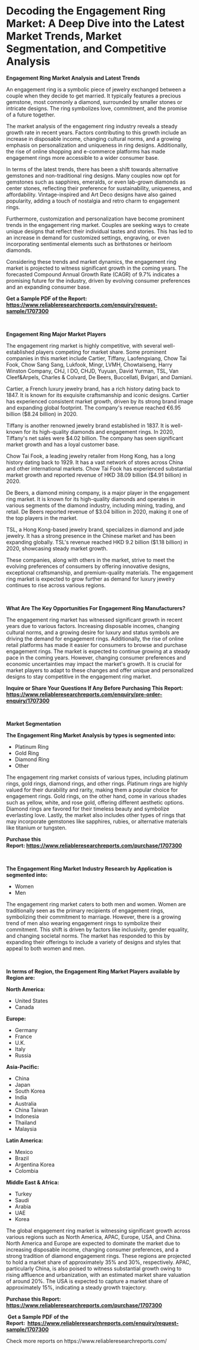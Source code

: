<p><h1>Decoding the Engagement Ring Market: A Deep Dive into the Latest Market Trends, Market Segmentation, and Competitive Analysis</h1></p><p><strong>Engagement Ring Market Analysis and Latest Trends</strong></p>
<p><p>An engagement ring is a symbolic piece of jewelry exchanged between a couple when they decide to get married. It typically features a precious gemstone, most commonly a diamond, surrounded by smaller stones or intricate designs. The ring symbolizes love, commitment, and the promise of a future together.</p><p>The market analysis of the engagement ring industry reveals a steady growth rate in recent years. Factors contributing to this growth include an increase in disposable income, changing cultural norms, and a growing emphasis on personalization and uniqueness in ring designs. Additionally, the rise of online shopping and e-commerce platforms has made engagement rings more accessible to a wider consumer base.</p><p>In terms of the latest trends, there has been a shift towards alternative gemstones and non-traditional ring designs. Many couples now opt for gemstones such as sapphires, emeralds, or even lab-grown diamonds as center stones, reflecting their preference for sustainability, uniqueness, and affordability. Vintage-inspired and Art Deco designs have also gained popularity, adding a touch of nostalgia and retro charm to engagement rings.</p><p>Furthermore, customization and personalization have become prominent trends in the engagement ring market. Couples are seeking ways to create unique designs that reflect their individual tastes and stories. This has led to an increase in demand for customized settings, engraving, or even incorporating sentimental elements such as birthstones or heirloom diamonds.</p><p>Considering these trends and market dynamics, the engagement ring market is projected to witness significant growth in the coming years. The forecasted Compound Annual Growth Rate (CAGR) of 9.7% indicates a promising future for the industry, driven by evolving consumer preferences and an expanding consumer base.</p></p>
<p><strong>Get a Sample PDF of the Report:&nbsp; <a href="https://www.reliableresearchreports.com/enquiry/request-sample/1707300">https://www.reliableresearchreports.com/enquiry/request-sample/1707300</a></strong></p>
<p>&nbsp;</p>
<p><strong>Engagement Ring Major Market Players</strong></p>
<p><p>The engagement ring market is highly competitive, with several well-established players competing for market share. Some prominent companies in this market include Cartier, Tiffany, Laofengxiang, Chow Tai Fook, Chow Sang Sang, Lukfook, Mingr, LVMH, Chowtaiseng, Harry Winston Company, CHJ, I DO, CHJD, Yuyuan, David Yurman, TSL, Van Cleef&Arpels, Charles & Colvard, De Beers, Buccellati, Bvlgari, and Damiani.</p><p>Cartier, a French luxury jewelry brand, has a rich history dating back to 1847. It is known for its exquisite craftsmanship and iconic designs. Cartier has experienced consistent market growth, driven by its strong brand image and expanding global footprint. The company's revenue reached €6.95 billion ($8.24 billion) in 2020.</p><p>Tiffany is another renowned jewelry brand established in 1837. It is well-known for its high-quality diamonds and engagement rings. In 2020, Tiffany's net sales were $4.02 billion. The company has seen significant market growth and has a loyal customer base.</p><p>Chow Tai Fook, a leading jewelry retailer from Hong Kong, has a long history dating back to 1929. It has a vast network of stores across China and other international markets. Chow Tai Fook has experienced substantial market growth and reported revenue of HKD 38.09 billion ($4.91 billion) in 2020.</p><p>De Beers, a diamond mining company, is a major player in the engagement ring market. It is known for its high-quality diamonds and operates in various segments of the diamond industry, including mining, trading, and retail. De Beers reported revenue of $3.04 billion in 2020, making it one of the top players in the market.</p><p>TSL, a Hong Kong-based jewelry brand, specializes in diamond and jade jewelry. It has a strong presence in the Chinese market and has been expanding globally. TSL's revenue reached HKD 9.2 billion ($1.18 billion) in 2020, showcasing steady market growth.</p><p>These companies, along with others in the market, strive to meet the evolving preferences of consumers by offering innovative designs, exceptional craftsmanship, and premium-quality materials. The engagement ring market is expected to grow further as demand for luxury jewelry continues to rise across various regions.</p></p>
<p>&nbsp;</p>
<p><strong>What Are The Key Opportunities For Engagement Ring Manufacturers?</strong></p>
<p><p>The engagement ring market has witnessed significant growth in recent years due to various factors. Increasing disposable incomes, changing cultural norms, and a growing desire for luxury and status symbols are driving the demand for engagement rings. Additionally, the rise of online retail platforms has made it easier for consumers to browse and purchase engagement rings. The market is expected to continue growing at a steady pace in the coming years. However, changing consumer preferences and economic uncertainties may impact the market's growth. It is crucial for market players to adapt to these changes and offer unique and personalized designs to stay competitive in the engagement ring market.</p></p>
<p><strong>Inquire or Share Your Questions If Any Before Purchasing This Report: <a href="https://www.reliableresearchreports.com/enquiry/pre-order-enquiry/1707300">https://www.reliableresearchreports.com/enquiry/pre-order-enquiry/1707300</a></strong></p>
<p>&nbsp;</p>
<p><strong>Market Segmentation</strong></p>
<p><strong>The Engagement Ring Market Analysis by types is segmented into:</strong></p>
<p><ul><li>Platinum Ring</li><li>Gold Ring</li><li>Diamond Ring</li><li>Other</li></ul></p>
<p><p>The engagement ring market consists of various types, including platinum rings, gold rings, diamond rings, and other rings. Platinum rings are highly valued for their durability and rarity, making them a popular choice for engagement rings. Gold rings, on the other hand, come in various shades such as yellow, white, and rose gold, offering different aesthetic options. Diamond rings are favored for their timeless beauty and symbolize everlasting love. Lastly, the market also includes other types of rings that may incorporate gemstones like sapphires, rubies, or alternative materials like titanium or tungsten.</p></p>
<p><strong>Purchase this Report:&nbsp;<a href="https://www.reliableresearchreports.com/purchase/1707300">https://www.reliableresearchreports.com/purchase/1707300</a></strong></p>
<p>&nbsp;</p>
<p><strong>The Engagement Ring Market Industry Research by Application is segmented into:</strong></p>
<p><ul><li>Women</li><li>Men</li></ul></p>
<p><p>The engagement ring market caters to both men and women. Women are traditionally seen as the primary recipients of engagement rings, symbolizing their commitment to marriage. However, there is a growing trend of men also wearing engagement rings to symbolize their commitment. This shift is driven by factors like inclusivity, gender equality, and changing societal norms. The market has responded to this by expanding their offerings to include a variety of designs and styles that appeal to both women and men.</p></p>
<p>&nbsp;</p>
<p><strong>In terms of Region, the Engagement Ring Market Players available by Region are:</strong></p>
<p>
    <p> <strong> North America: </strong>
        <ul>
            <li>United States</li>
            <li>Canada</li>
        </ul>
        </p> 
    <p> <strong> Europe: </strong>
        <ul>
            <li>Germany</li>
            <li>France</li>
            <li>U.K.</li>
            <li>Italy</li>
            <li>Russia</li>
        </ul>
        </p> 
    <p> <strong> Asia-Pacific: </strong>
        <ul>
            <li>China</li>
            <li>Japan</li>
            <li>South Korea</li>
            <li>India</li>
            <li>Australia</li>
            <li>China Taiwan</li>
            <li>Indonesia</li>
            <li>Thailand</li>
            <li>Malaysia</li>
        </ul>
        </p> 
    <p> <strong> Latin America: </strong>
        <ul>
            <li>Mexico</li>
            <li>Brazil</li>
            <li>Argentina Korea</li>
            <li>Colombia</li>
        </ul>
        </p> 
    <p> <strong> Middle East & Africa: </strong>
        <ul>
            <li>Turkey</li>
            <li>Saudi</li>
            <li>Arabia</li>
            <li>UAE</li>
            <li>Korea</li>
        </ul>
    </p>
    </p>
<p><p>The global engagement ring market is witnessing significant growth across various regions such as North America, APAC, Europe, USA, and China. North America and Europe are expected to dominate the market due to increasing disposable income, changing consumer preferences, and a strong tradition of diamond engagement rings. These regions are projected to hold a market share of approximately 35% and 30%, respectively. APAC, particularly China, is also poised to witness substantial growth owing to rising affluence and urbanization, with an estimated market share valuation of around 20%. The USA is expected to capture a market share of approximately 15%, indicating a steady growth trajectory.</p></p>
<p><strong>Purchase this Report: <a href="https://www.reliableresearchreports.com/purchase/1707300">https://www.reliableresearchreports.com/purchase/1707300</a></strong></p>
<p>&nbsp;<strong>Get a Sample PDF of the Report:&nbsp;&nbsp;<a href="https://www.reliableresearchreports.com/enquiry/request-sample/1707300">https://www.reliableresearchreports.com/enquiry/request-sample/1707300</a></strong></p>
<p><strong></strong></p>
<p>Check more reports on https://www.reliableresearchreports.com/</p>